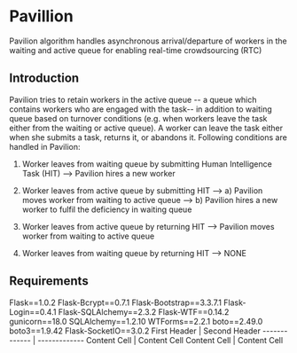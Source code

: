 # Pavillion
Pavilion algorithm handles asynchronous arrival/departure of workers in the waiting and active queue for enabling real-time crowdsourcing (RTC)
## Introduction
Pavilion tries to retain workers in the active queue -- a queue which contains workers who are engaged with the task-- in addition to waiting queue based on turnover conditions (e.g. when workers leave the task either from the waiting or active queue). A worker can leave the task either when she submits a task, returns it, or abandons it.
Following conditions are handled in Pavilion:
1) Worker leaves from waiting queue by submitting Human Intelligence Task (HIT) --> Pavilion hires a new worker
2) Worker leaves from active queue by submitting HIT --> a) Pavilion moves worker from waiting to active queue
                                                     --> b) Pavilion hires a new worker to fulfil the deficiency in waiting queue

3) Worker leaves from active queue by returning HIT --> Pavilion moves worker from waiting to active queue
4) Worker leaves from waiting queue by returning HIT --> NONE

## Requirements
Flask==1.0.2
Flask-Bcrypt==0.7.1
Flask-Bootstrap==3.3.7.1
Flask-Login==0.4.1
Flask-SQLAlchemy==2.3.2
Flask-WTF==0.14.2
gunicorn==18.0
SQLAlchemy==1.2.10
WTForms==2.2.1
boto==2.49.0
boto3==1.9.42
Flask-SocketIO==3.0.2
First Header  | Second Header
------------- | -------------
Content Cell  | Content Cell
Content Cell  | Content Cell
